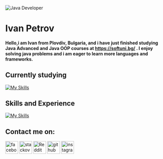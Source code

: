 ![Java Developer](https://synergymaxlearn.com/wp-content/uploads/2016/07/java-PROJECTS.jpg)

# Ivan Petrov

#### Hello,i am Ivan from Plovdiv, Bulgaria, and i have just finished studying Java Advanced and Java OOP courses at https://softuni.bg/  .    I enjoy solving java problems and i am eager to learn more languages and frameworks.


## Currently studying

 [![My Skills](https://skillicons.dev/icons?i=spring&theme=light)](https://skillicons.dev) 



## Skills and Experience



[![My Skills](https://skillicons.dev/icons?i=java,git,mysql&theme=light)](https://skillicons.dev)

## Contact me on:

[<img src='https://cdn.jsdelivr.net/npm/simple-icons@3.0.1/icons/facebook.svg' alt='facebook' height='40'>](//www.facebook.com/ivan.petrov.5891/)
 [<img src='https://cdn.jsdelivr.net/npm/simple-icons@3.0.1/icons/stackoverflow.svg' alt='stackoverflow' height='40'>](https://stackoverflow.com/users/20782656/ivanmpetrov)
  [<img src='https://cdn.jsdelivr.net/npm/simple-icons@3.0.1/icons/reddit.svg' alt='Reddit' height='40'>](https://www.reddit.com/user/IvanMPetrov)
[<img src='https://cdn.jsdelivr.net/npm/simple-icons@3.0.1/icons/github.svg' alt='github' height='40'>](https://github.com/IvanMPetrov) [<img src='https://cdn.jsdelivr.net/npm/simple-icons@3.0.1/icons/instagram.svg' alt='instagram' height='40'>](https://www.instagram.com/ivan.petrov.7777/) 
